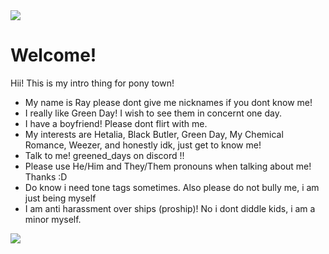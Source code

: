 <img src="https://64.media.tumblr.com/6bbe5d83ecc2ec730bb05a0913b99c2b/d0252dd8f9e9edad-32/s2048x3072/10cd4ac6c4b08c65910e441b9463bcdae98ab16e.pnj"/>
<h1>Welcome!</h1>
<p>Hii! This is my intro thing for pony town!</p>
<b></b>

- My name is Ray please dont give me nicknames if you dont know me!
- I really like Green Day! I wish to see them in concernt one day.
- I have a boyfriend! Please dont flirt with me.
- My interests are Hetalia, Black Butler, Green Day, My Chemical Romance, Weezer, and honestly idk, just get to know me!
- Talk to me! greened_days on discord !!
- Please use He/Him and They/Them pronouns when talking about me! Thanks :D
- Do know i need tone tags sometimes. Also please do not bully me, i am just being myself
- I am anti harassment over ships (proship)! No i dont diddle kids, i am a minor myself.
<img src="https://64.media.tumblr.com/6bbe5d83ecc2ec730bb05a0913b99c2b/d0252dd8f9e9edad-32/s2048x3072/10cd4ac6c4b08c65910e441b9463bcdae98ab16e.pnj"/>

